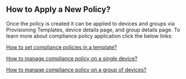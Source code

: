 ## How to Apply a New Policy?

Once the policy is created it can be applied to devices and groups via Provisioning Templates, device details page, and group details page. To learn more about compliance policy application click the below links:

[How to set compliance policies in a template?](../provisioning-template/createtemplate.md)

[How to manage compliance policy on a single device?](../devices-groups/device-compliance.md)

[How to manage compliance policy on a group of devices?](../devices-groups/group-policy.md)